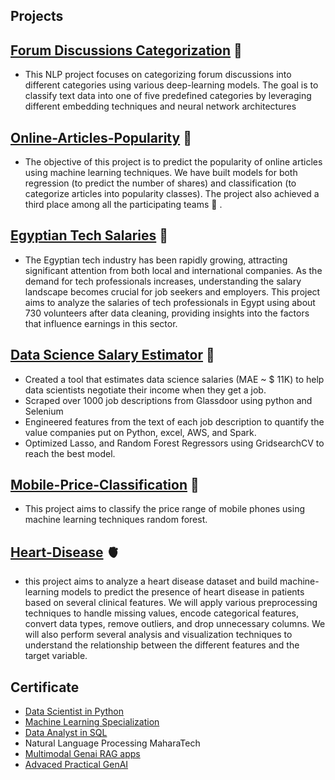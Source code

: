 ## Projects

## [Forum Discussions Categorization](https://github.com/Mohamed28112003/Forum-Discussions-Categorization.git) :page_facing_up:
- This NLP project focuses on categorizing forum discussions into different categories using various deep-learning models. The goal is to classify text data into one of five predefined categories by leveraging different embedding techniques and neural network architectures
## [Online-Articles-Popularity](https://github.com/Mohamed28112003/Online-Articles-Popularity/tree/master) :page_with_curl:
- The objective of this project is to predict the popularity of online articles using machine learning techniques. We have built models for both regression (to predict the number of shares) and classification (to categorize articles into popularity classes). The project also achieved a third place among all the participating teams :3rd_place_medal: .
## [Egyptian Tech Salaries](https://github.com/Mohamed28112003/Egyptian_Tech_Salary_2024) 💸
- The Egyptian tech industry has been rapidly growing, attracting significant attention from both local and international companies. As the demand for tech professionals increases, understanding the salary landscape becomes crucial for job seekers and employers. This project aims to analyze the salaries of tech professionals in Egypt using about 730 volunteers after data cleaning, providing insights into the factors that influence earnings in this sector.
## [Data Science Salary Estimator](https://github.com/Mohamed28112003/Ds_Salary_Project) 💸
- Created a tool that estimates data science salaries (MAE ~ $ 11K) to help data scientists negotiate their income when they get a job.
- Scraped over 1000 job descriptions from Glassdoor using python and Selenium
- Engineered features from the text of each job description to quantify the value companies put on Python, excel, AWS, and Spark.
- Optimized Lasso, and Random Forest Regressors using GridsearchCV to reach the best model.
## [Mobile-Price-Classification](https://github.com/Mohamed28112003/Mobile-Price-Classification/tree/main) 📵
- This project aims to classify the price range of mobile phones using machine learning techniques random forest.
## [Heart-Disease](https://github.com/Mohamed28112003/Heart-Disease/tree/main) 🫀
- this project aims to analyze a heart disease dataset and build machine-learning models to predict the presence of heart disease in patients based on several clinical features. We will apply various preprocessing   techniques to handle missing values, encode categorical features, convert data types, remove outliers, and drop unnecessary columns. We will also perform several analysis and visualization techniques to understand the relationship between the different features and the target variable.
  
## Certificate
- [Data Scientist in Python](https://www.datacamp.com/statement-of-accomplishment/track/0536c6e9bcec85bd82f21d8d559a647cdc78a580?raw=1)
- [Machine Learning Specialization](https://www.coursera.org/account/accomplishments/specialization/certificate/3Q9XJJL5G6EJ) 
- [Data Analyst in SQL](https://www.datacamp.com/statement-of-accomplishment/track/945c5aee61fa8c61dfd16b3eff7e1055aea3dea5?raw=1)
- Natural Language Processing MaharaTech
- [Multimodal Genai RAG apps](https://www.udemy.com/certificate/UC-005b0ed4-3d0f-4f40-8679-58f223ae0f1a/)
- [Advaced Practical GenAI](https://www.udemy.com/certificate/UC-d634e664-8e79-4f1b-813a-0a28e057422f/)


